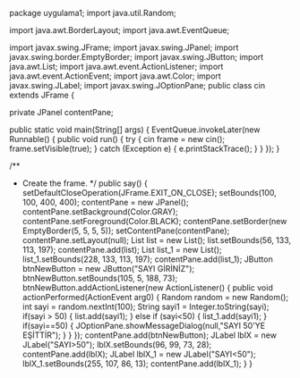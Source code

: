 package uygulama1;
import java.util.Random;

import java.awt.BorderLayout;
import java.awt.EventQueue;

import javax.swing.JFrame;
import javax.swing.JPanel;
import javax.swing.border.EmptyBorder;
import javax.swing.JButton;
import java.awt.List;
import java.awt.event.ActionListener;
import java.awt.event.ActionEvent;
import java.awt.Color;
import javax.swing.JLabel;
import javax.swing.JOptionPane;
public class cin extends JFrame {

private JPanel contentPane;

public static void main(String[] args) {
EventQueue.invokeLater(new Runnable() {
public void run() {
try {
cin frame = new cin();
frame.setVisible(true);
} catch (Exception e) {
e.printStackTrace();
}
}
});
}

/**
 * Create the frame.
 */
public say() {
setDefaultCloseOperation(JFrame.EXIT_ON_CLOSE);
setBounds(100, 100, 400, 400);
contentPane = new JPanel();
contentPane.setBackground(Color.GRAY);
contentPane.setForeground(Color.BLACK);
contentPane.setBorder(new EmptyBorder(5, 5, 5, 5));
setContentPane(contentPane);
contentPane.setLayout(null);
List list = new List();
list.setBounds(56, 133, 113, 197);
contentPane.add(list);
List list_1 = new List();
list_1.setBounds(228, 133, 113, 197);
contentPane.add(list_1);
JButton btnNewButton = new JButton("SAYI GİRİNİZ");
btnNewButton.setBounds(105, 5, 188, 73);
btnNewButton.addActionListener(new ActionListener() {
public void actionPerformed(ActionEvent arg0) {
Random random = new Random();
int sayi = random.nextInt(100);
String sayi1 = Integer.toString(sayi);
if(sayi > 50) {
list.add(sayi1);
}
else if (sayi<50) {
list_1.add(sayi1);
}
if(sayi==50) {
JOptionPane.showMessageDialog(null,"SAYI 50'YE EŞİTTİR");
}
}
});
contentPane.add(btnNewButton);
JLabel lblX = new JLabel("SAYI>50");
lblX.setBounds(96, 99, 73, 28);
contentPane.add(lblX);
JLabel lblX_1 = new JLabel("SAYI<50");
lblX_1.setBounds(255, 107, 86, 13);
contentPane.add(lblX_1);
}
}






